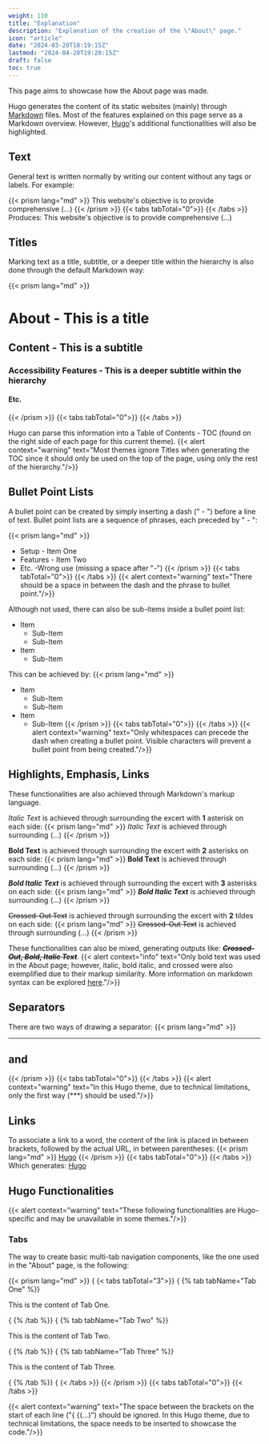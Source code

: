 ```yaml
---
weight: 110
title: "Explanation"
description: "Explanation of the creation of the \"About\" page."
icon: "article"
date: "2024-03-20T18:19:15Z"
lastmod: "2024-04-20T19:20:15Z"
draft: false
toc: true
---
```


This page aims to showcase how the About page was made.

Hugo generates the content of its static websites (mainly) through [Markdown](https://en.wikipedia.org/wiki/Markdown) files. Most of the features explained on this page serve as a Markdown overview. However, [Hugo](https://gohugo.io)'s additional functionalities will also be highlighted.

## Text

General text is written normally by writing our content without any tags or labels. For example:

{{< prism lang="md" >}}
This website's objective is to provide comprehensive (...)
{{< /prism >}}
{{< tabs tabTotal="0">}}
{{< /tabs >}}
Produces:
This website's objective is to provide comprehensive (...)

## Titles

Marking text as a title, subtitle, or a deeper title within the hierarchy is also done through the default Markdown way:

{{< prism lang="md" >}}
# About - This is a title
## Content - This is a subtitle
### Accessibility Features - This is a deeper subtitle within the hierarchy
#### Etc.
{{< /prism >}}
{{< tabs tabTotal="0">}}
{{< /tabs >}}

Hugo can parse this information into a Table of Contents - TOC (found on the right side of each page for this current theme). 
{{< alert context="warning" text="Most themes ignore Titles when generating the TOC since it should only be used on the top of the page, using only the rest of the hierarchy."/>}}

## Bullet Point Lists

A bullet point can be created by simply inserting a dash (" - ") before a line of text. Bullet point lists are a sequence of phrases, each preceded by " - ":

{{< prism lang="md" >}}
- Setup - Item One
- Features - Item Two  
- Etc. 
-Wrong use (missing a space after "-")
{{< /prism >}}
{{< tabs tabTotal="0">}}
{{< /tabs >}}
{{< alert context="warning" text="There should be a space in between the dash and the phrase to bullet point."/>}}

Although not used, there can also be sub-items inside a bullet point list:
- Item
    - Sub-Item
    - Sub-Item
- Item
    - Sub-Item
    
This can be achieved by:
{{< prism lang="md" >}}
- Item
    - Sub-Item
    - Sub-Item
- Item
    - Sub-Item
{{< /prism >}}
{{< tabs tabTotal="0">}}
{{< /tabs >}}
{{< alert context="warning" text="Only whitespaces can precede the dash when creating a bullet point. Visible characters will prevent a bullet point from being created."/>}}


## Highlights, Emphasis, Links

These functionalities are also achieved through Markdown's markup language.

*Italic Text* is achieved through surrounding the excert with **1** asterisk on each side:
{{< prism lang="md" >}}
*Italic Text* is achieved through surrounding (...)
{{< /prism >}}

**Bold Text** is achieved through surrounding the excert with **2** asterisks on each side:
{{< prism lang="md" >}}
**Bold Text** is achieved through surrounding (...)
{{< /prism >}}

***Bold Italic Text*** is achieved through surrounding the excert with **3** asterisks on each side:
{{< prism lang="md" >}}
***Bold Italic Text*** is achieved through surrounding (...)
{{< /prism >}}

~~Crossed-Out Text~~ is achieved through surrounding the excert with **2** tildes on each side:
{{< prism lang="md" >}}
~~Crossed-Out Text~~ is achieved through surrounding (...)
{{< /prism >}}

These functionalities can also be mixed, generating outputs like: ***~~Crossed-Out, Bold, Italic Text~~***.
{{< alert context="info" text="Only bold text was used in the About page; however, italic, bold italic, and crossed were also exemplified due to their markup similarity. More information on markdown syntax can be explored [here](https://www.markdownguide.org/basic-syntax/#overview)."/>}}

## Separators

There are two ways of drawing a separator:
{{< prism lang="md" >}}
***
and
---
{{< /prism >}}
{{< tabs tabTotal="0">}}
{{< /tabs >}}
{{< alert context="warning" text="In this Hugo theme, due to technical limitations, only the first way (***) should be used."/>}}

## Links

To associate a link to a word, the content of the link is placed in between brackets, followed by the actual URL, in between parentheses:
{{< prism lang="md" >}}
[Hugo](https://gohugo.io)
{{< /prism >}}
{{< tabs tabTotal="0">}}
{{< /tabs >}}
Which generates: [Hugo](https://gohugo.io)

## Hugo Functionalities

{{< alert context="warning" text="These following functionalities are Hugo-specific and may be unavailable in some themes."/>}}

### Tabs

The way to create basic multi-tab navigation components, like the one used in the "About" page, is the following:

{{< prism lang="md" >}}
{ {< tabs tabTotal="3">}}
{ {% tab tabName="Tab One" %}}

This is the content of Tab One.

{ {% /tab %}}
{ {% tab tabName="Tab Two" %}}

This is the content of Tab Two.

{ {% /tab %}}
{ {% tab tabName="Tab Three" %}}

This is the content of Tab Three.

{ {% /tab %}}
{ {< /tabs >}}
{{< /prism >}}
{{< tabs tabTotal="0">}}
{{< /tabs >}}

{{< alert context="warning" text="The space between the brackets on the start of each line (\"{ {(...)\") should be ignored. In this Hugo theme, due to technical limitations, the space needs to be inserted to showcase the code."/>}}
